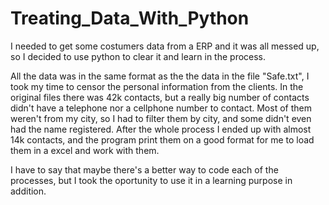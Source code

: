 # Treating_Data_With_Python
  I needed to get some costumers data from a ERP and it was all messed up, so I decided to use python to clear it and learn in the process.

  All the data was in the same format as the the data in the file "Safe.txt", I took my time to censor the personal information from the clients.
In the original files there was 42k contacts, but a really big number of contacts didn't have a telephone nor a cellphone number to contact.
Most of them weren't from my city, so I had to filter them by city, and some didn't even had the name registered.
After the whole process I ended up with almost 14k contacts, and the program print them on a good format for me to load them in a excel and work with them.

  I have to say that maybe there's a better way to code each of the processes, but I took the oportunity to use it in a learning purpose in addition.
